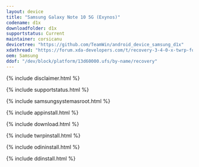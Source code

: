```yaml
---
layout: device
title: "Samsung Galaxy Note 10 5G (Exynos)"
codename: d1x
downloadfolder: d1x
supportstatus: Current
maintainer: corsicanu
devicetree: "https://github.com/TeamWin/android_device_samsung_d1x"
xdathread: "https://forum.xda-developers.com/t/recovery-3-4-0-x-twrp-for-galaxy-note-10-5g-exynos.4198409/"
oem: Samsung
ddof: "/dev/block/platform/13d60000.ufs/by-name/recovery"
---
```


{% include disclaimer.html %}

{% include supportstatus.html %}

{% include samsungsystemasroot.html %}

{% include appinstall.html %}

{% include download.html %}

{% include twrpinstall.html %}

{% include odininstall.html %}

{% include ddinstall.html %}
